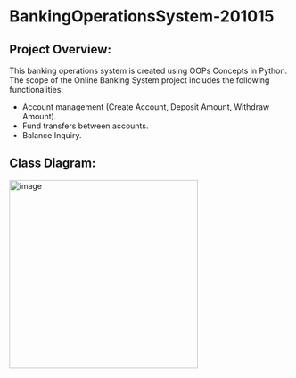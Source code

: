 # BankingOperationsSystem-201015
## Project Overview:
This banking operations system is created using OOPs Concepts in Python. 
The scope of the Online Banking System project includes the following
functionalities:
- Account management (Create Account, Deposit Amount, Withdraw
Amount).
- Fund transfers between accounts.
- Balance Inquiry.

## Class Diagram: 
<img width="338" alt="image" src="https://github.com/RASHI2505/BankingOperationsSystem-201015/assets/64950686/4f3de333-e57c-410b-bad8-40d7abc96fd8">
